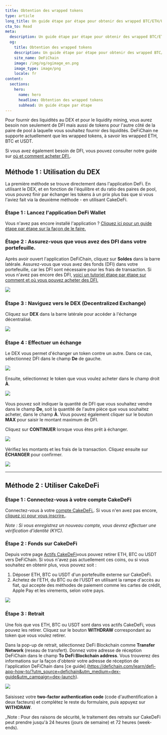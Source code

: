 ```yaml
---
title: Obtention des wrapped tokens 
type: article
long_title: Un guide étape par étape pour obtenir des wrapped BTC/ETH/USDT via le DEX ou CakeDefi
cta_to: Read
meta:
  description: Un guide étape par étape pour obtenir des wrapped BTC/ETH/USDT via le DEX ou CakeDefi
  og:
    title: Obtention des wrapped tokens 
    description: Un guide étape par étape pour obtenir des wrapped BTC/ETH/USDT via le DEX ou CakeDefi
    site_name: DeFiChain
    image: /img/og/ogimage_en.png
    image_type: image/png
    locale: fr
content:
  sections:
    hero:
      name: hero
      headline: Obtention des wrapped tokens 
      subhead: Un guide étape par étape
---
```


Pour fournir des liquidités au DEX et pour le liquidity mining, vous aurez besoin non seulement de DFI mais aussi de tokens pour l'autre côté de la paire de pool à laquelle vous souhaitez fournir des liquidités. DeFiChain ne supporte actuellement que les wrapped tokens, à savoir les wrapped ETH, BTC et USDT.

Si vous avez également besoin de DFI, vous pouvez consulter notre guide sur [où et comment acheter DFI.](https://www.youtube.com/watch?v=vtM-k7E-HPA).

## Méthode 1 : Utilisation du DEX

La première méthode se trouve directement dans l'application DeFi. En utilisant le DEX, et en fonction de l'équilibre et du ratio des paires de pool, vous pouvez finir par échanger les tokens à un prix plus bas que si vous l'aviez fait via la deuxième méthode - en utilisant CakeDeFi.

### Étape 1 : Lancez l'application DeFi Wallet

Vous n'avez pas encore installé l'application ? [Cliquez ici pour un guide étape par étape sur la façon de le faire.](https://defichain.com/learn/defi-app-how-to/?utm_source=defichain&utm_medium=dex-guide&utm_campaign=dex-launch)

### Étape 2 : Assurez-vous que vous avez des DFI dans votre portefeuille.

Après avoir ouvert l'application DeFiChain, cliquez sur **Soldes** dans la barre latérale. Assurez-vous que vous avez des fonds (DFI) dans votre portefeuille, car les DFI sont nécessaire pour les frais de transaction. Si vous n'avez pas encore des DFI, [voici un tutoriel étape par étape sur comment et où vous pouvez acheter des DFI.](https://defichain.ghost.io/where-and-how-to-buy-dfi-defichain/)

<img src="/img/guides/installing-defi-app/wallets-choose.png" srcset="/img/guides/installing-defi-app/wallets-choose.png 1x, /img/guides/installing-defi-app/wallets-choose@2x.png 2x">

### Étape 3 : Naviguez vers le DEX (Decentralized Exchange)

Cliquez sur **DEX** dans la barre latérale pour accéder à l'échange décentralisé.

<img src="/img/guides/obtaining-tokens/go-to-dex.png" srcset="/img/guides/obtaining-tokens/go-to-dex.png 1x, /img/guides/obtaining-tokens/go-to-dex@2x.png 2x">

### Étape 4 : Effectuer un échange

Le DEX vous permet d'échanger un token contre un autre. Dans ce cas, sélectionnez DFI dans le champ **De** de gauche.

<img src="/img/guides/obtaining-tokens/dex-from.png" srcset="/img/guides/obtaining-tokens/dex-from.png 1x, /img/guides/obtaining-tokens/dex-from@2x.png 2x">

Ensuite, sélectionnez le token que vous voulez acheter dans le champ droit **À**. 

<img src="/img/guides/obtaining-tokens/dex-to.png" srcset="/img/guides/obtaining-tokens/dex-to.png 1x, /img/guides/obtaining-tokens/dex-to@2x.png 2x">

Vous pouvez soit indiquer la quantité de DFI que vous souhaitez vendre dans le champ **De**, soit la quantité de l'autre pièce que vous souhaitez acheter, dans le champ **À**. Vous pouvez également cliquer sur le bouton **MAX** pour saisir le montant maximum de DFI.

Cliquez sur **CONTINUER** lorsque vous êtes prêt à échanger.

<img src="/img/guides/obtaining-tokens/ready-to-swap.png" srcset="/img/guides/obtaining-tokens/ready-to-swap.png 1x, /img/guides/obtaining-tokens/ready-to-swap@2x.png 2x">

Vérifiez les montants et les frais de la transaction. Cliquez ensuite sur **ÉCHANGER** pour confirmer.

<img src="/img/guides/obtaining-tokens/dex-verify.png" srcset="/img/guides/obtaining-tokens/dex-verify.png 1x, /img/guides/obtaining-tokens/dex-verify@2x.png 2x">

---

## Méthode 2 : Utiliser CakeDeFi

### Étape 1 : Connectez-vous à votre compte CakeDeFi

Connectez-vous à votre [compte CakeDeFi.](https://www.cakedefi.com/?utm_source=defichain&utm_medium=dex-guide&utm_campaign=dex-launch). Si vous n'en avez pas encore, [cliquez ici pour vous inscrire.](https://www.cakedefi.com/?utm_source=defichain&utm_medium=dex-guide&utm_campaign=dex-launch).

_Note : Si vous enregistrez un nouveau compte, vous devrez effectuer une vérification d'identité (KYC)._

### Étape 2 : Fonds sur CakeDeFi

Depuis votre page [Actifs CakeDeFi](https://pool.cakedefi.com/?utm_source=defichain&utm_medium=dex-guide&utm_campaign=dex-launch#/wallets)vous pouvez retirer ETH, BTC ou USDT vers DeFiChain. Si vous n'avez pas actuellement ces coins, ou si vous souhaitez en obtenir plus, vous pouvez soit :

1. Déposer ETH, BTC ou USDT d'un portefeuille externe sur CakeDeFi.
2. Achetez de l'ETH, du BTC ou de l'USDT en utilisant la rampe d'accès au fiat, qui accepte des méthodes de paiement comme les cartes de crédit, Apple Pay et les virements, selon votre pays.

<div class="mbg1"><img src="/img/guides/obtaining-tokens/cake-assets.png" srcset="/img/guides/obtaining-tokens/cake-assets.png 1x, /img/guides/obtaining-tokens/cake-assets@2x.png 2x"></div>

### Étape 3 : Retrait

Une fois que vos ETH, BTC ou USDT sont dans vos actifs CakeDeFi, vous pouvez les retirer. Cliquez sur le bouton **WITHDRAW** correspondant au token que vous voulez retirer.

Dans la pop-up de retrait, sélectionnez DeFi Blockchain comme **Transfer Network** (reseau de transfert). Donnez votre adresse de réception DeFiChain dans le champ **To DeFi Blockchain address**. Vous trouverez des informations sur la façon d'obtenir votre adresse de réception de l'application DeFiChain dans [ce guide].(https://defichain.com/learn/defi-app-how-to/?utm_source=defichain&utm_medium=dex-guide&utm_campaign=dex-launch).

<img src="/img/guides/obtaining-tokens/cake-withdraw.png" srcset="/img/guides/obtaining-tokens/cake-withdraw.png 1x, /img/guides/obtaining-tokens/cake-withdraw@2x.png 2x">

Saisissez votre **two-factor authentication code** (code d'authentification à deux facteurs) et complétez le reste du formulaire, puis appuyez sur **WITHDRAW**.



_Note : Pour des raisons de sécurité, le traitement des retraits sur CakeDeFi peut prendre jusqu'à 24 heures (jours de semaine) et 72 heures (week-ends).
